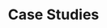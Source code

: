 ---
title: Case Studies
weight: 3
type: developer/case-studies
cascade:
  type: developer/case-studies
---